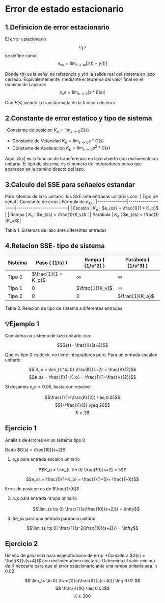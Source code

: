 # Error de estado estacionario

## 1.Definicion de error estacionario  

El error estacionario $$e_ss$$ se define como:
$$e_{ss} = \lim_{t \to \infty} \left[ r(t) - y(t) \right]$$

Donde $r(t)$ es la señal de referencia  y $y(t)$ la salida real del sistema en lazo cerrado. Equivalentemente, mediante el teorema del valor final en el dominio de Laplace:
$$e_ss = \lim_{s \to 0} [s*E(s)]$$

Con $E(s)$ siendo la transformada de la funcion de error

## 2.Constante de error estatico y tipo de sistema

-Constante de posicion $K_p = \lim_{s \to 0} G(s)$
- Constante de Velocidad $K_p = \lim_{s \to 0}  s*G(s)$
- Constante de Aceleracion $K_p = \lim_{s \to 0}  s^2*G(s)$

Aqui, $G(s)$ es la funcion de transferencia en lazo abierto con realimenatcion unitaria. El tipo de sistema, es el numero de integradores puros que aparecen en le camino directo del lazo.

## 3.Calculo del SSE para señaeles estandar 

Para sitemas de lazo unitario, los SSE ante entradas unitarias son:
| Tipo de señal | Constante de error | Fórmula de $e_{ss}$ |
|---------------|--------------------|--------------------------|
| Escalón       | $K_p$          | $e_{ss} = \frac{1}{1 + K_p}$ |
| Rampa         | $K_v$          | $e_{ss} = \frac{1}{K_v}$     |
| Parábola      | $K_a$         | $e_{ss} = \frac{1}{K_a}$      |

Tabla 1. Sistemas de lazo ante diferentes entradas

## 4.Relacion SSE- tipo de sistema

| Sistema | Paso \( (1/s) \) | Rampa \( (1/s^2) \) | Parábola \( (1/s^3) \) |
|---------|------------------|---------------------|------------------------|
| Tipo 0  | $\frac{1}{1 + K_p}$ | $\infty$         | $\infty$               |
| Tipo 1  | 0                   |$\frac{1}{K_v}$   | $\infty$               |
| Tipo 2  |  0                  | 0                | $\frac{1}{K_a}$        |

Tabla 2. Relacion de tipo de sistema a diferentes entradas

## 💡Ejemplo 1

Considera un sistema de lazo unitario con:

$$G(s)= \frac{K}{s+2}$$
 
Que es tipo 0 es decir, no tiene integradores puro. Para un entrada escalon unitario:

$$ K_p = \lim_{s \to 0} \frac{K}{s+2} = \frac{K}{2}$$
$$e_ss = \frac{1}{1+K_p} = \frac{1}{1+\frac{K}{2}}$$

Si desamos $e_ss \leq 0.05$, basta con resolver 

$$\frac{1}{1+\frac{K}{2}} \leq 0.05$$
$$1+\frac{K}{2} \geq 20$$
$$K \geq 38$$

## Ejercicio  1
Analisis de errores  en un sistema tipo 0

Dado $G(s) = \frac{10}{s+2}$

1. $e_ss$ para entrada escalon unitario

$$K_p = \lim_{s \to 0} \frac{10}{s+2} = 5$$

$$e_ss = \frac{1}{1+K_p} = \frac{1}{1+5}= \frac{1}{6}$$

Error de posicon es de $\frac{1}{6}$

2. $e_ss$ para entrada rampa unitario

   $$\lim_{s \to 0} \frac{1}{s(\frac{10}{s+2})} = \infty$$

3. $e_ss para  una entrada parabola unitario

 $$\lim_{s \to 0} \frac{1}{s^2(\frac{10}{s+2})} = \infty$$   

 ## Ejercicio 2
 Diseño de ganancia para especificacion de error
 *Considera $G(s) = \frac{K}{s(s+4)}$ con realimentacion unictaria. Determina el valor minimo de K neceario para que el error estacionario ante una rampa unitaria sea $\leq 0.02$

$$ \lim_{s \to 0} \frac{1}{s(\frac{K}{s(s+4})} \leq 0.02 $$
$$ \frac{4}{K} \leq 0.02$$
$$K \geq 200$$
   
   
